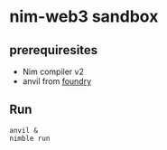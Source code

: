 # nim-web3 sandbox

## prerequiresites

- Nim compiler v2
- anvil from [foundry](https://github.com/foundry-rs/foundry)

## Run

```console
anvil &
nimble run
```
